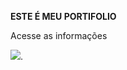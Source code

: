**ESTE É MEU PORTIFOLIO**

Acesse as informações

![](https://media1.tenor.com/m/r0R0N3dI3kIAAAAd/dancing-cat-dance.gif).
